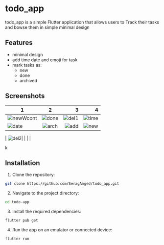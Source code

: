 # todo_app

todo_app is a simple Flutter application that allows users to Track their tasks and bowse them in simple minimal design

## Features

- minimal design
- add time date and emoji for task
- mark tasks as:
  - new
  - done
  - archived

## Screenshots

| 1   |      2      |  3 | 4  |
|----------|:-------------:|------:|------:|
| ![newWcont](https://github.com/SeragAmged/todo_app/assets/71095930/f98944cb-dc30-4a6c-a845-964e81ec65b9) |![done](https://github.com/SeragAmged/todo_app/assets/71095930/91340167-0620-43d9-b4ee-f8ea86f6825b) | ![del1](https://github.com/SeragAmged/todo_app/assets/71095930/48d42849-5c18-484b-907c-f4b003c45d76) |![time](https://github.com/SeragAmged/todo_app/assets/71095930/f49e579a-5ac3-4ef3-93ac-2efe4cec2f30) |
| ![date](https://github.com/SeragAmged/todo_app/assets/71095930/40d674ae-3bb5-4bd0-bc3f-907852248e5b) |  ![arch](https://github.com/SeragAmged/todo_app/assets/71095930/bc480ddd-b492-48ac-b1b3-f6a57de1ee8d)   | ![add](https://github.com/SeragAmged/todo_app/assets/71095930/e5f0d49b-444d-4971-87fb-1a214ee9d842) |  ![new](https://github.com/SeragAmged/todo_app/assets/71095930/abdf1783-e763-4b2f-a0d8-6859fa19310a) |
|
![del2](https://github.com/SeragAmged/todo_app/assets/71095930/02dff8da-4f24-45e7-ac26-c30196064fb5)| | | |

k<br>

## Installation

1. Clone the repository:

```bash
git clone https://github.com/SeragAmged/todo_app.git
```

2. Navigate to the project directory:

```bash
cd todo-app
```

3. Install the required dependencies:

```bash
flutter pub get
```

4. Run the app on an emulator or connected device:

```bash
flutter run
```
